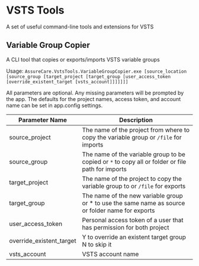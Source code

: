 # VSTS Tools
A set of useful command-line tools and extensions for VSTS

## Variable Group Copier
A CLI tool that copies or exports/imports VSTS variable groups

Usage:
`AssureCare.VstsTools.VariableGroupCopier.exe [source_location [source_group [target_project [target_group [user_access_token [override_existent_target [vsts_account]]]]]]]`

All parameters are optional. Any missing parameters will be prompted by the app.
The defaults for the project names, access token, and account name can be set in app.config settings.

| Parameter Name | Description |
|----------------|-------------|
|source_project| The name of the project from where to copy the variable group or `/file` for imports|
|source_group| The name of the variable group to be copied or `*` to copy all or folder or file path for imports|
|target_project|The name of the project to copy the variable group to or `/file` for exports|
|target_group|The name of the new variable group or * to use the same name as source or folder name for exports |
|user_access_token| Personal access token of a user that has permission for both project|
|override_existent_target| Y to override an existent target group <br/> N to skip it |
|vsts_account| VSTS account name |

